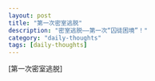 ```yaml
---
layout: post
title: "第一次密室逃脱"
description: "密室逃脱——第一次“囚徒困境”！"
category: "daily-thoughts"
tags: [daily-thoughts]
---
```

[第一次密室逃脱]


